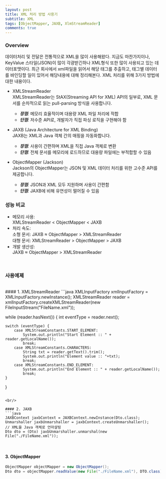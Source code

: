 ```yaml
---
layout: post
title: XML 처리 방법 사용기
subtitle: XML
tags: [ObjectMapper, JAXB, XlmStreamReader]
comments: true
---
```


### Overview
데이터처리 및 전달은 전통적으로 XML을 많이 사용해왔다. 지금도 마찬가지이나, KeyValue 스타일(JSON)이 많이 각광받긴하나 XML형식 또한 많이 사용되고 있는 데이터포맷이다.
최근 회사에서 xml파일을 읽어서 해당 태그를 추출하고, 태그별 데이터를 바인딩할 일이 있어서 해당내용에 대해 정리해본다.
XML 처리를 위해 3가지 방법에 대한 내용이다.

- XMLStreamReader<br/>
    XMLStreamReader는 StAX(Streaming API for XML) API의 일부로, XML 문서를 순차적으로 읽는 pull-parsing 방식을 사용합니다.
  
  - ***장점***: 메모리 효율적이며 대용량 XML 파일 처리에 적합
  - ***단점***: 저수준 API로, 개발자가 직접 파싱 로직을 구현해야 함
- JAXB (Java Architecture for XML Binding)<br/>
    JAXB는 XML과 Java 객체 간의 매핑을 자동화합니다.

  - ***장점***: 사용이 간편하며 XML을 직접 Java 객체로 변환
  - ***단점***: 전체 문서를 메모리에 로드하므로 대용량 파일에는 부적합할 수 있음
- ObjectMapper (Jackson)<br/>
    Jackson의 ObjectMapper는 JSON 및 XML 데이터 처리를 위한 고수준 API를 제공합니다.

  - ***장점***: JSON과 XML 모두 지원하며 사용이 간편함
  - ***단점***: JAXB에 비해 유연성이 떨어질 수 있음

### 성능 비교
- 메모리 사용:<br/>
    XMLStreamReader < ObjectMapper < JAXB
- 처리 속도:<br/>
    소형 문서: JAXB ≈ ObjectMapper > XMLStreamReader<br/>
    대형 문서: XMLStreamReader > ObjectMapper > JAXB
- 개발 생산성:<br/>
    JAXB ≈ ObjectMapper > XMLStreamReader

<br/>

### 사용예졔
<br/>
#### 1. XMLStreamReader
```java
XMLInputFactory xmlInputFactory = XMLInputFactory.newInstance();
XMLStreamReader reader = xmlInputFactory.createXMLStreamReader(new FileInputStream("FileName.xml"));

while (reader.hasNext()) {
    int eventType = reader.next();

    switch (eventType) {
        case XMLStreamConstants.START_ELEMENT:
            System.out.println("Start Element :: " + reader.getLocalName());
            break;
        case XMLStreamConstants.CHARACTERS:
            String txt = reader.getText().trim();
            System.out.println("Element value :: "+txt);
            break;
        case XMLStreamConstants.END_ELEMENT:
            System.out.println("End Element :: " + reader.getLocalName());
            break;
    }
}
```

<br/>

#### 2. JAXB
```java
JAXBContext jaxbContext = JAXBContext.newInstance(Dto.class);
Unmarshaller jaxbUnmarshaller = jaxbContext.createUnmarshaller();
// XML을 Java 객체로 언마샬링
Dto dto = (Dto) jaxbUnmarshaller.unmarshal(new File("./FileName.xml"));
```

<br/>

#### 3. ObjectMapper
```java
ObjectMapper objectMapper = new ObjectMapper();
Dto dto = objectMapper.readValue(new File("./FileName.xml"), DTO.class);
```

<br/>

